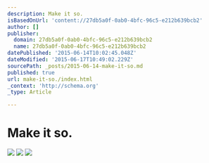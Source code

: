 ```yaml
---
description: Make it so.
isBasedOnUrl: 'content://27db5a0f-0ab0-4bfc-96c5-e212b639bcb2'
author: []
publisher:
  domain: 27db5a0f-0ab0-4bfc-96c5-e212b639bcb2
  name: 27db5a0f-0ab0-4bfc-96c5-e212b639bcb2
datePublished: '2015-06-14T10:02:45.048Z'
dateModified: '2015-06-17T10:49:02.229Z'
sourcePath: _posts/2015-06-14-make-it-so.md
published: true
url: make-it-so./index.html
_context: 'http://schema.org'
_type: Article

---
```

# Make it so.
![](https://the-grid-user-content.s3-us-west-2.amazonaws.com/c722c4bf-a3b2-43e9-80a7-84dea3406f42.jpg)
![](https://the-grid-user-content.s3-us-west-2.amazonaws.com/97762847-13de-498e-97a0-8cec41279f3c.jpg)
![](https://the-grid-user-content.s3-us-west-2.amazonaws.com/b8d0483a-82da-4bdf-a687-a110abaddd66.jpg)